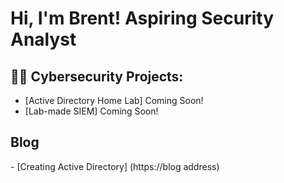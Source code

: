 <h1>Hi, I'm Brent! <a>Aspiring Security Analyst</a></h1>

<h2>👨‍💻 Cybersecurity Projects:</h2>


 - [Active Directory Home Lab] Coming Soon! 
 - [Lab-made SIEM] Coming Soon! 
 
<h2> Blog </h2>
 - [Creating Active Directory] (https://blog address)
 



